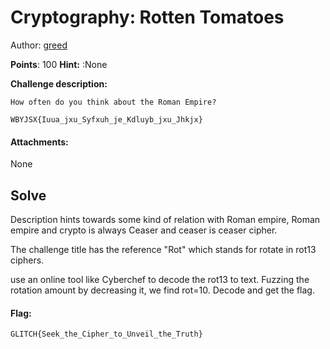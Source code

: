 
# Cryptography: Rotten Tomatoes
Author: [greed](https://www.linkedin.com/in/abhijit-sudheer-b5489b287?utm_source=share&utm_campaign=share_via&utm_content=profile&utm_medium=android_app)
<br>

**Points**: 100
**Hint:** :None

**Challenge description:**
```
How often do you think about the Roman Empire?

WBYJSX{Iuua_jxu_Syfxuh_je_Kdluyb_jxu_Jhkjx}

```

#### Attachments:
None

## Solve
Description hints towards some kind of relation with Roman empire,
Roman empire and crypto is always Ceaser and ceaser is  ceaser cipher.

The challenge title has the reference "Rot" which stands for rotate in rot13 ciphers.

use an online tool like Cyberchef  to decode the rot13 to text. Fuzzing the rotation amount by decreasing it, we find rot=10. Decode and get the flag.




#### Flag:
```plaintext
GLITCH{Seek_the_Cipher_to_Unveil_the_Truth}
```
